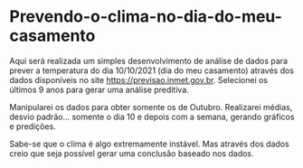 # Prevendo-o-clima-no-dia-do-meu-casamento
Aqui será realizada um simples desenvolvimento de análise de dados para prever a temperatura do dia 10/10/2021 (dia do meu casamento) através dos dados disponíveis no site https://previsao.inmet.gov.br. Selecionei os últimos 9 anos para gerar uma análise preditiva.

Manipularei os dados para obter somente os de Outubro. Realizarei médias, desvio padrão... somente o dia 10 e depois com a semana, gerando gráficos e predições.

Sabe-se que o clima é algo extremamente instável. Mas através dos dados creio que seja possível gerar uma conclusão baseado nos dados.
